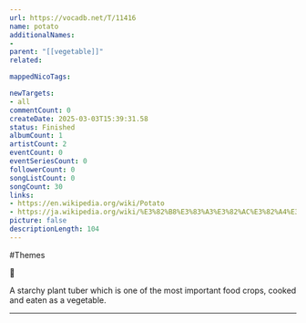 ```yaml
---
url: https://vocadb.net/T/11416
name: potato
additionalNames: 
- 
parent: "[[vegetable]]"
related:

mappedNicoTags:

newTargets:
- all
commentCount: 0
createDate: 2025-03-03T15:39:31.58
status: Finished
albumCount: 1
artistCount: 2
eventCount: 0
eventSeriesCount: 0
followerCount: 0
songListCount: 0
songCount: 30
links: 
- https://en.wikipedia.org/wiki/Potato
- https://ja.wikipedia.org/wiki/%E3%82%B8%E3%83%A3%E3%82%AC%E3%82%A4%E3%83%A2
picture: false
descriptionLength: 104
---
```


#Themes

🥔

A starchy plant tuber which is one of the most important food crops, cooked and eaten as a vegetable.

---

